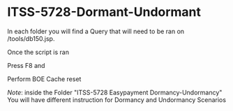 # ITSS-5728-Dormant-Undormant
In each folder you will find a Query that will need to be ran 
on /tools/db150.jsp.

Once the script is ran

Press F8 and

Perform BOE Cache reset

*Note*: inside the Folder "ITSS-5728 Easypayment Dormancy-Undormancy" You will have different instruction for Dormancy and Undormancy Scenarios 
